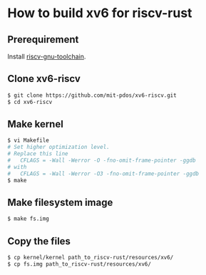 # How to build xv6 for riscv-rust

## Prerequirement

Install [riscv-gnu-toolchain](https://github.com/riscv/riscv-gnu-toolchain).

## Clone xv6-riscv

```sh
$ git clone https://github.com/mit-pdos/xv6-riscv.git
$ cd xv6-riscv
```

## Make kernel

```sh
$ vi Makefile
# Set higher optimization level.
# Replace this line
#   CFLAGS = -Wall -Werror -O -fno-omit-frame-pointer -ggdb
# with
#   CFLAGS = -Wall -Werror -O3 -fno-omit-frame-pointer -ggdb
$ make
```

## Make filesystem image

```sh
$ make fs.img
```

## Copy the files

```sh
$ cp kernel/kernel path_to_riscv-rust/resources/xv6/
$ cp fs.img path_to_riscv-rust/resources/xv6/
```
